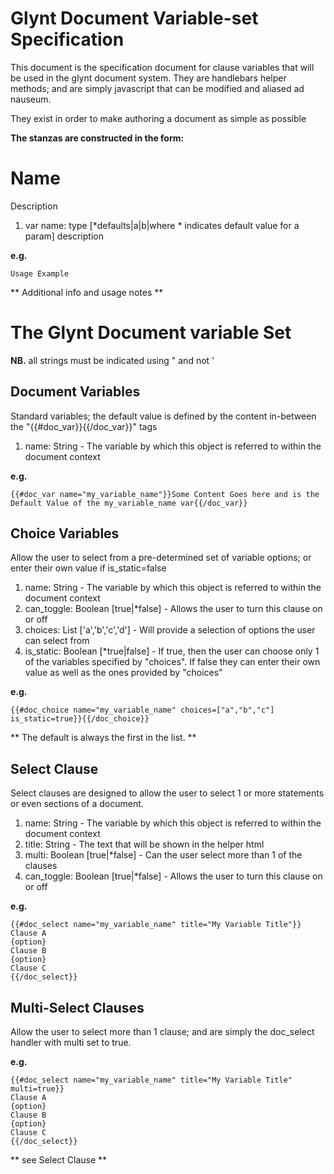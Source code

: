 # Glynt Document Variable-set Specification #

This document is the specification document for clause variables that will be used in the glynt document system.
They are handlebars helper methods; and are simply javascript that can be modified and aliased ad nauseum.

They exist in order to make authoring a document as simple as possible

__The stanzas are constructed in the form:__

# Name #
Description

1. var name: type [*defaults|a|b|where * indicates default value for a param] description

__e.g.__

    Usage Example

** Additional info and usage notes **


# The Glynt Document variable Set #

**NB.** all strings must be indicated using " and not '


## Document Variables ##
Standard variables; the default value is defined by the content in-between the "{{#doc_var}}{{/doc_var}}" tags

1. name: String - The variable by which this object is referred to within the document context

__e.g.__

    {{#doc_var name="my_variable_name"}}Some Content Goes here and is the Default Value of the my_variable_name var{{/doc_var}}


## Choice Variables ##
Allow the user to select from a pre-determined set of variable options; or enter their own value if is_static=false

1. name: String - The variable by which this object is referred to within the document context
2. can_toggle: Boolean [true|*false] - Allows the user to turn this clause on or off
3. choices: List ['a','b','c','d'] - Will provide a selection of options the user can select from
4. is_static: Boolean [*true|false] - If true, then the user can choose only 1 of the variables specified by "choices". If false they can enter their own value as well as the ones provided by "choices"

__e.g.__

    {{#doc_choice name="my_variable_name" choices=["a","b","c"] is_static=true}}{{/doc_choice}}

** The default is always the first in the list. **


## Select Clause ##
Select clauses are designed to allow the user to select 1 or more statements or even sections of a document.

1. name: String - The variable by which this object is referred to within the document context
2. title: String - The text that will be shown in the helper html
3. multi: Boolean [true|*false] - Can the user select more than 1 of the clauses
4. can_toggle: Boolean [true|*false] - Allows the user to turn this clause on or off

__e.g.__

    {{#doc_select name="my_variable_name" title="My Variable Title"}}
    Clause A
    {option}
    Clause B
    {option}
    Clause C
    {{/doc_select}}


## Multi-Select Clauses ##
Allow the user to select more than 1 clause; and are simply the doc_select handler with multi set to true.

__e.g.__

    {{#doc_select name="my_variable_name" title="My Variable Title" multi=true}}
    Clause A
    {option}
    Clause B
    {option}
    Clause C
    {{/doc_select}}

** see Select Clause **
